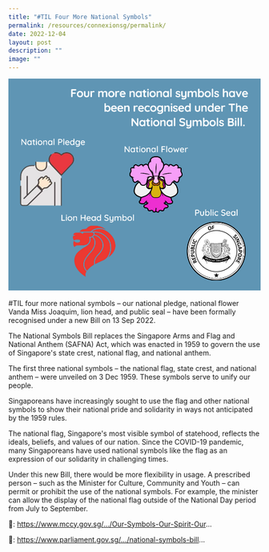 ```yaml
---
title: "#TIL Four More National Symbols"
permalink: /resources/connexionsg/permalink/
date: 2022-12-04
layout: post
description: ""
image: ""
---
```

![](/images/connexionsg/national%20symbols.png)

#TIL four more national symbols – our national pledge, national flower Vanda Miss Joaquim, lion head, and public seal – have been formally recognised under a new Bill on 13 Sep 2022.

The National Symbols Bill replaces the Singapore Arms and Flag and National Anthem (SAFNA) Act, which was enacted in 1959 to govern the use of Singapore's state crest, national flag, and national anthem.

The first three national symbols – the national flag, state crest, and national anthem – were unveiled on 3 Dec 1959. These symbols serve to unify our people.

Singaporeans have increasingly sought to use the flag and other national symbols to show their national pride and solidarity in ways not anticipated by the 1959 rules.

The national flag, Singapore's most visible symbol of statehood, reflects the ideals, beliefs, and values of our nation. Since the COVID-19 pandemic, many Singaporeans have used national symbols like the flag as an expression of our solidarity in challenging times.  

Under this new Bill, there would be more flexibility in usage. A prescribed person – such as the Minister for Culture, Community and Youth – can permit or prohibit the use of the national symbols. For example, the minister can allow the display of the national flag outside of the National Day period from July to September.

🔗: https://www.mccy.gov.sg/.../Our-Symbols-Our-Spirit-Our...

🔗: https://www.parliament.gov.sg/.../national-symbols-bill...